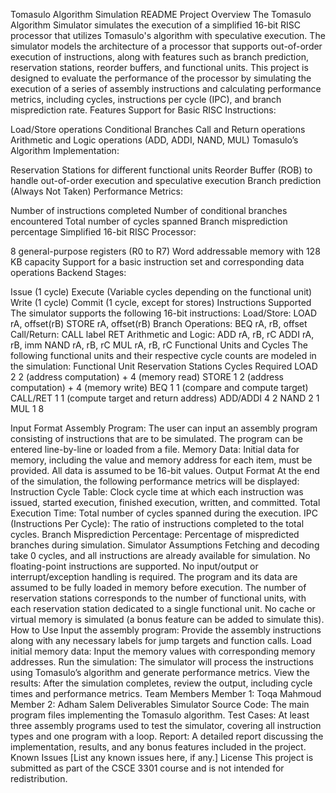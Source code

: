 
Tomasulo Algorithm Simulation README
Project Overview
The Tomasulo Algorithm Simulator simulates the execution of a simplified 16-bit RISC processor that utilizes Tomasulo's algorithm with speculative execution. The simulator models the architecture of a processor that supports out-of-order execution of instructions, along with features such as branch prediction, reservation stations, reorder buffers, and functional units.
This project is designed to evaluate the performance of the processor by simulating the execution of a series of assembly instructions and calculating performance metrics, including cycles, instructions per cycle (IPC), and branch misprediction rate.
Features
Support for Basic RISC Instructions:


Load/Store operations
Conditional Branches
Call and Return operations
Arithmetic and Logic operations (ADD, ADDI, NAND, MUL)
Tomasulo’s Algorithm Implementation:


Reservation Stations for different functional units
Reorder Buffer (ROB) to handle out-of-order execution and speculative execution
Branch prediction (Always Not Taken)
Performance Metrics:


Number of instructions completed
Number of conditional branches encountered
Total number of cycles spanned
Branch misprediction percentage
Simplified 16-bit RISC Processor:


8 general-purpose registers (R0 to R7)
Word addressable memory with 128 KB capacity
Support for a basic instruction set and corresponding data operations
Backend Stages:


Issue (1 cycle)
Execute (Variable cycles depending on the functional unit)
Write (1 cycle)
Commit (1 cycle, except for stores)
Instructions Supported
The simulator supports the following 16-bit instructions:
Load/Store:
LOAD rA, offset(rB)
STORE rA, offset(rB)
Branch Operations:
BEQ rA, rB, offset
Call/Return:
CALL label
RET
Arithmetic and Logic:
ADD rA, rB, rC
ADDI rA, rB, imm
NAND rA, rB, rC
MUL rA, rB, rC
Functional Units and Cycles
The following functional units and their respective cycle counts are modeled in the simulation:
Functional Unit
Reservation Stations
Cycles Required
LOAD
2
2 (address computation) + 4 (memory read)
STORE
1
2 (address computation) + 4 (memory write)
BEQ
1
1 (compare and compute target)
CALL/RET
1
1 (compute target and return address)
ADD/ADDI
4
2
NAND
2
1
MUL
1
8

Input Format
Assembly Program: The user can input an assembly program consisting of instructions that are to be simulated. The program can be entered line-by-line or loaded from a file.
Memory Data: Initial data for memory, including the value and memory address for each item, must be provided. All data is assumed to be 16-bit values.
Output Format
At the end of the simulation, the following performance metrics will be displayed:
Instruction Cycle Table:
Clock cycle time at which each instruction was issued, started execution, finished execution, written, and committed.
Total Execution Time:
Total number of cycles spanned during the execution.
IPC (Instructions Per Cycle):
The ratio of instructions completed to the total cycles.
Branch Misprediction Percentage:
Percentage of mispredicted branches during simulation.
Simulator Assumptions
Fetching and decoding take 0 cycles, and all instructions are already available for simulation.
No floating-point instructions are supported.
No input/output or interrupt/exception handling is required.
The program and its data are assumed to be fully loaded in memory before execution.
The number of reservation stations corresponds to the number of functional units, with each reservation station dedicated to a single functional unit.
No cache or virtual memory is simulated (a bonus feature can be added to simulate this).
How to Use
Input the assembly program: Provide the assembly instructions along with any necessary labels for jump targets and function calls.
Load initial memory data: Input the memory values with corresponding memory addresses.
Run the simulation: The simulator will process the instructions using Tomasulo’s algorithm and generate performance metrics.
View the results: After the simulation completes, review the output, including cycle times and performance metrics.
Team Members
Member 1: Toqa Mahmoud
Member 2: Adham Salem
Deliverables
Simulator Source Code: The main program files implementing the Tomasulo algorithm.
Test Cases: At least three assembly programs used to test the simulator, covering all instruction types and one program with a loop.
Report: A detailed report discussing the implementation, results, and any bonus features included in the project.
Known Issues
[List any known issues here, if any.]
License
This project is submitted as part of the CSCE 3301 course and is not intended for redistribution.


